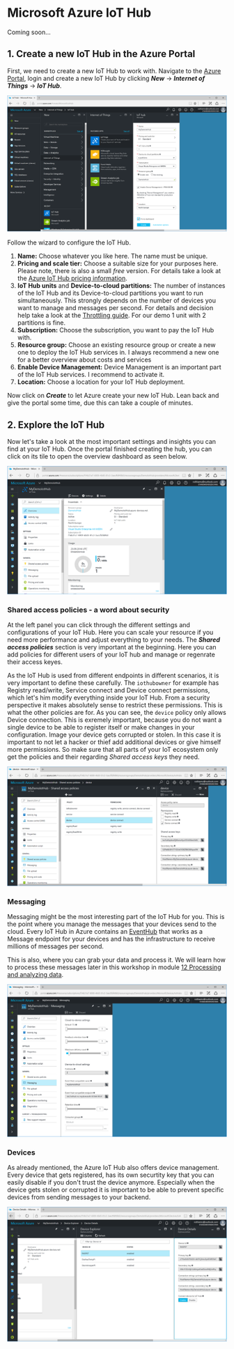 # Microsoft Azure IoT Hub
Coming soon...

## 1. Create a new IoT Hub in the Azure Portal
First, we need to create a new IoT Hub to work with. Navigate to the [Azure Portal](https://portal.azure.com), login and create a new IoT Hub by clicking ***New*** -> ***Internet of Things*** -> ***IoT Hub***.

![Create an Azure IoT Hub](/Misc/azureconfigureiothub.png)

Follow the wizard to configure the IoT Hub.

1. **Name:** Choose whatever you like here. The name must be unique.
2. **Pricing and scale tier:** Choose a suitable size for your purposes here. Please note, there is also a small *free* version. For details take a look at the [Azure IoT Hub pricing information](https://azure.microsoft.com/en-us/pricing/details/iot-hub/).
3. **IoT Hub units** and **Device-to-cloud partitions:** The number of instances of the IoT Hub and its Device-to-cloud partitions you want to run simultaneously. This strongly depends on the number of devices you want to manage and messages per second. For details and decision help take a look at the  [Throttling guide](https://azure.microsoft.com/en-us/documentation/articles/iot-hub-devguide/#throttling). For our demo 1 unit with 2 partitions is fine.
4. **Subscription:** Choose the subscription, you want to pay the IoT Hub with.
5. **Resource group:** Choose an existing resource group or create a new one to deploy the IoT Hub services in. I always recommend a new one for a better overview about costs and services
6. **Enable Device Management:** Device Management is an important part of the IoT Hub services. I recommend to activate it.
7. **Location:** Choose a location for your IoT Hub deployment.

Now click on ***Create*** to let Azure create your new IoT Hub. Lean back and give the portal some time, due this can take a couple of minutes.

## 2. Explore the IoT Hub
Now let's take a look at the most important settings and insights you can find at your IoT Hub. Once the portal finished creating the hub, you can click on its tile to open the overview dashboard as seen below.

![Azure IoT Hub Overview](/Misc/azureiothuboverview.png)

### Shared access policies - a word about security
At the left panel you can click through the different settings and configurations of your IoT Hub. Here you can scale your resource if you need more performance and adjust everything to your needs. The ***Shared access policies*** section is very important at the beginning. Here you can add policies for different users of your IoT hub and manage or regenrate their access keyes.

As the IoT Hub is used from different endpoints in different scenarios, it is very important to define these carefully. The `iothubowner` for example has Registry read/write, Service connect and Device connect permissions, which let's him modify everything inside your IoT Hub. From a security perspective it makes absolutely sense to restrict these permissions. This is what the other policies are for. As you can see, the `device` policy only allows Device connection. This is exremely important, because you do not want a single device to be able to register itself or make changes in your configuration. Image your device gets corrupted or stolen. In this case it is important to not let a hacker or thief add additional devices or give himself more permissions. So make sure that all parts of your IoT ecosystem only get the policies and their regarding *Shared access keys* they need.

![Azure IoT Hub Shared access policies settings](/Misc/azureiothubsharedaccess.png)

### Messaging
Messaging might be the most interesting part of the IoT Hub for you. This is the point where you manage the messages that your devices send to the cloud. Every IoT Hub in Azure contains an [EventHub](https://azure.microsoft.com/services/event-hubs/) that  works as a Message endpoint for your devices and has the infrastructure to receive millions of messages per second.

This is also, where you can grab your data and process it. We will learn how to process these messages later in this workshop in module [12 Processing and analyzing data](/12%20Processing%20and%20analyzing%20data).

![Azure IoT Hub Messaging settings](/Misc/azureiothubmessaging.png)

### Devices
As already mentioned, the Azure IoT Hub also offers device management. Every device that gets registered, has its own securtity key that you can easily disable if you don't trust the device anymore. Especially when the device gets stolen or corrupted it is important to be able to prevent specific devices from sending messages to your backend.

![Azure IoT Hub device management](/Misc/azureiothubdevices.png)